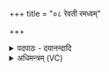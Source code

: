 +++
title = "०८ रेवती रमध्वम्"

+++
<details><summary>पदपाठः - दयानन्दादि</summary>

रेव॑तीः। रम॑ध्वम्। बृह॑स्पते। धा॒रय॑। वसू॑नि। ऋ॒तस्य॑। त्वा॒। दे॒व॒ह॒वि॒रिति॑ देवऽहविः। पाशे॑न। प्रति॑। मु॒ञ्चा॒मि॒। धर्ष॑। मानु॑षः। ८।
</details>

<details><summary>अधिमन्त्रम् (VC)</summary>

- बृहस्पतिर्देवता
- दीर्घतमा ऋषिः
- प्राजापत्या अनुष्टुप्, भुरिक् प्राजापत्या बृहती
- ऋषभः
</details>
